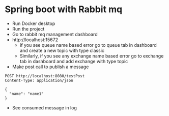 # Spring boot with Rabbit mq

- Run Docker desktop
- Run the project
- Go to rabbit mq management dashboard
- http://localhost:15672
  - if you see queue name based error go to queue tab in dashboard and create a new topic with type classic
  - Similarly, if you see any exchange name based error go to exchange tab in dashboard and add exchange with type topic
- Make post call to publish a message


``` 
POST http://localhost:8080/testPost
Content-Type: application/json

{
  "name": "name1"
} 
```

- See consumed message in log